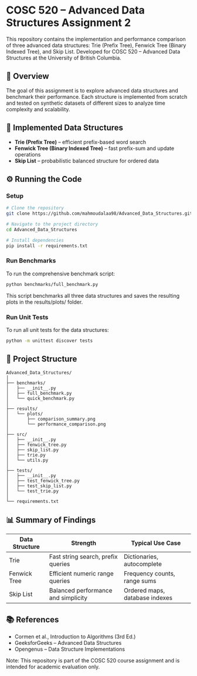 # COSC 520 – Advanced Data Structures Assignment 2

This repository contains the implementation and performance comparison of three advanced data structures: Trie (Prefix Tree), Fenwick Tree (Binary Indexed Tree), and Skip List. Developed for COSC 520 – Advanced Data Structures at the University of British Columbia.

## 📘 Overview

The goal of this assignment is to explore advanced data structures and benchmark their performance. Each structure is implemented from scratch and tested on synthetic datasets of different sizes to analyze time complexity and scalability.

## 🧩 Implemented Data Structures

*   **Trie (Prefix Tree)** – efficient prefix-based word search
*   **Fenwick Tree (Binary Indexed Tree)** – fast prefix-sum and update operations
*   **Skip List** – probabilistic balanced structure for ordered data

## ⚙️ Running the Code

### Setup

```bash
# Clone the repository
git clone https://github.com/mahmoudalaa98/Advanced_Data_Structures.git

# Navigate to the project directory
cd Advanced_Data_Structures

# Install dependencies
pip install -r requirements.txt
```

### Run Benchmarks

To run the comprehensive benchmark script:

```bash
python benchmarks/full_benchmark.py
```

This script benchmarks all three data structures and saves the resulting plots in the results/plots/ folder.

### Run Unit Tests

To run all unit tests for the data structures:

```bash
python -m unittest discover tests
```

## 📁 Project Structure

```
Advanced_Data_Structures/
│
├── benchmarks/
│   ├── __init__.py
│   ├── full_benchmark.py
│   └── quick_benchmark.py
│
├── results/
│   └── plots/
│       ├── comparison_summary.png
│       └── performance_comparison.png
│
├── src/
│   ├── __init__.py
│   ├── fenwick_tree.py
│   ├── skip_list.py
│   ├── trie.py
│   └── utils.py
│
├── tests/
│   ├── __init__.py
│   ├── test_fenwick_tree.py
│   ├── test_skip_list.py
│   └── test_trie.py
│
└── requirements.txt
```

## 📊 Summary of Findings

| Data Structure | Strength | Typical Use Case |
|----------------|----------|------------------|
| Trie | Fast string search, prefix queries | Dictionaries, autocomplete |
| Fenwick Tree | Efficient numeric range queries | Frequency counts, range sums |
| Skip List | Balanced performance and simplicity | Ordered maps, database indexes |

## 📚 References

* Cormen et al., Introduction to Algorithms (3rd Ed.)
* GeeksforGeeks – Advanced Data Structures
* Opengenus – Data Structure Implementations

Note: This repository is part of the COSC 520 course assignment and is intended for academic evaluation only.
